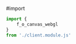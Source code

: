 <!-- {"s_msg":"this file was automatically generated","s_by":"f_generate_markdown.module.js","s_ts_created":"Sat Dec 16 2023 01:17:06 GMT+0100 (Central European Standard Time)","n_ts_created":1702685826899} -->
#import
```javascript
import {
    f_o_canvas_webgl
}
from './client.module.js'



```